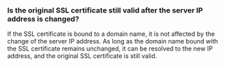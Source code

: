### Is the original SSL certificate still valid after the server IP address is changed?

If the SSL certificate is bound to a domain name, it is not affected by the change of the server IP address.
As long as the domain name bound with the SSL certificate remains unchanged, it can be resolved to the new IP address, and the original SSL certificate is still valid.
